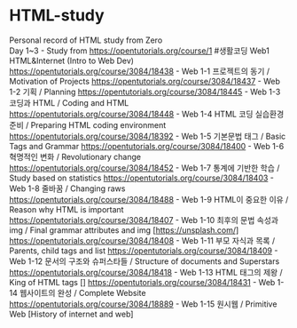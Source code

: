 # HTML-study <br>
Personal record of HTML study from Zero <br>
Day 1~3 - Study from https://opentutorials.org/course/1 #생활코딩 Web1 HTML&Internet (Intro to Web Dev) <br>
https://opentutorials.org/course/3084/18438 - Web 1-1 프로젝트의 동기 / Motivation of Projects
https://opentutorials.org/course/3084/18437 - Web 1-2 기획 / Planning
https://opentutorials.org/course/3084/18445 - Web 1-3 코딩과 HTML / Coding and HTML
https://opentutorials.org/course/3084/18448 - Web 1-4 HTML 코딩 실습환경 준비 / Preparing HTML coding environment
https://opentutorials.org/course/3084/18392 - Web 1-5 기본문법 태그 / Basic Tags and Grammar
https://opentutorials.org/course/3084/18400 - Web 1-6 혁명적인 변화 / Revolutionary change 
https://opentutorials.org/course/3084/18452 - Web 1-7 통계에 기반한 학습 / Study based on statistics
https://opentutorials.org/course/3084/18403 - Web 1-8 줄바꿈 / Changing raws
https://opentutorials.org/course/3084/18488 - Web 1-9 HTML이 중요한 이유 / Reason why HTML is important
https://opentutorials.org/course/3084/18407 - Web 1-10 최후의 문법 속성과 img / Final grammar attributes and img [https://unsplash.com/]
https://opentutorials.org/course/3084/18408 - Web 1-11 부모 자식과 목록 / Parents, child tags and list
https://opentutorials.org/course/3084/18409 - Web 1-12 문서의 구조와 슈퍼스타들 / Structure of documents and Superstars
https://opentutorials.org/course/3084/18418 - Web 1-13 HTML 태그의 제왕 / King of HTML tags [<a></a>]
https://opentutorials.org/course/3084/18431 - Web 1-14 웹사이트의 완성 / Complete Website
https://opentutorials.org/course/3084/18889 - Web 1-15 원시웹 / Primitive Web [History of internet and web]

